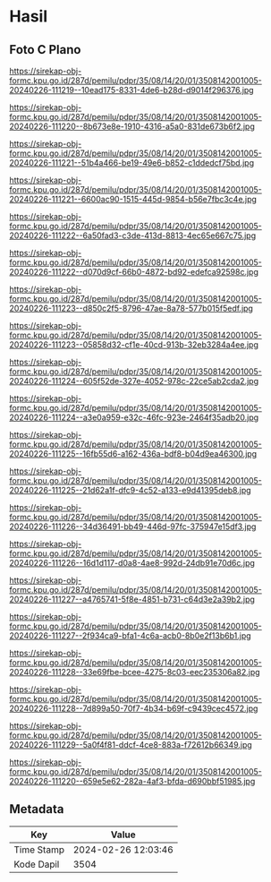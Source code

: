 # Hasil

## Foto C Plano

https://sirekap-obj-formc.kpu.go.id/287d/pemilu/pdpr/35/08/14/20/01/3508142001005-20240226-111219--10ead175-8331-4de6-b28d-d9014f296376.jpg

https://sirekap-obj-formc.kpu.go.id/287d/pemilu/pdpr/35/08/14/20/01/3508142001005-20240226-111220--8b673e8e-1910-4316-a5a0-831de673b6f2.jpg

https://sirekap-obj-formc.kpu.go.id/287d/pemilu/pdpr/35/08/14/20/01/3508142001005-20240226-111221--51b4a466-be19-49e6-b852-c1ddedcf75bd.jpg

https://sirekap-obj-formc.kpu.go.id/287d/pemilu/pdpr/35/08/14/20/01/3508142001005-20240226-111221--6600ac90-1515-445d-9854-b56e7fbc3c4e.jpg

https://sirekap-obj-formc.kpu.go.id/287d/pemilu/pdpr/35/08/14/20/01/3508142001005-20240226-111222--6a50fad3-c3de-413d-8813-4ec65e667c75.jpg

https://sirekap-obj-formc.kpu.go.id/287d/pemilu/pdpr/35/08/14/20/01/3508142001005-20240226-111222--d070d9cf-66b0-4872-bd92-edefca92598c.jpg

https://sirekap-obj-formc.kpu.go.id/287d/pemilu/pdpr/35/08/14/20/01/3508142001005-20240226-111223--d850c2f5-8796-47ae-8a78-577b015f5edf.jpg

https://sirekap-obj-formc.kpu.go.id/287d/pemilu/pdpr/35/08/14/20/01/3508142001005-20240226-111223--05858d32-cf1e-40cd-913b-32eb3284a4ee.jpg

https://sirekap-obj-formc.kpu.go.id/287d/pemilu/pdpr/35/08/14/20/01/3508142001005-20240226-111224--605f52de-327e-4052-978c-22ce5ab2cda2.jpg

https://sirekap-obj-formc.kpu.go.id/287d/pemilu/pdpr/35/08/14/20/01/3508142001005-20240226-111224--a3e0a959-e32c-46fc-923e-2464f35adb20.jpg

https://sirekap-obj-formc.kpu.go.id/287d/pemilu/pdpr/35/08/14/20/01/3508142001005-20240226-111225--16fb55d6-a162-436a-bdf8-b04d9ea46300.jpg

https://sirekap-obj-formc.kpu.go.id/287d/pemilu/pdpr/35/08/14/20/01/3508142001005-20240226-111225--21d62a1f-dfc9-4c52-a133-e9d41395deb8.jpg

https://sirekap-obj-formc.kpu.go.id/287d/pemilu/pdpr/35/08/14/20/01/3508142001005-20240226-111226--34d36491-bb49-446d-97fc-375947e15df3.jpg

https://sirekap-obj-formc.kpu.go.id/287d/pemilu/pdpr/35/08/14/20/01/3508142001005-20240226-111226--16d1d117-d0a8-4ae8-992d-24db91e70d6c.jpg

https://sirekap-obj-formc.kpu.go.id/287d/pemilu/pdpr/35/08/14/20/01/3508142001005-20240226-111227--a4765741-5f8e-4851-b731-c64d3e2a39b2.jpg

https://sirekap-obj-formc.kpu.go.id/287d/pemilu/pdpr/35/08/14/20/01/3508142001005-20240226-111227--2f934ca9-bfa1-4c6a-acb0-8b0e2f13b6b1.jpg

https://sirekap-obj-formc.kpu.go.id/287d/pemilu/pdpr/35/08/14/20/01/3508142001005-20240226-111228--33e69fbe-bcee-4275-8c03-eec235306a82.jpg

https://sirekap-obj-formc.kpu.go.id/287d/pemilu/pdpr/35/08/14/20/01/3508142001005-20240226-111228--7d899a50-70f7-4b34-b69f-c9439cec4572.jpg

https://sirekap-obj-formc.kpu.go.id/287d/pemilu/pdpr/35/08/14/20/01/3508142001005-20240226-111229--5a0f4f81-ddcf-4ce8-883a-f72612b66349.jpg

https://sirekap-obj-formc.kpu.go.id/287d/pemilu/pdpr/35/08/14/20/01/3508142001005-20240226-111220--659e5e62-282a-4af3-bfda-d690bbf51985.jpg


## Metadata

| Key        | Value               |
| ---------- | ------------------- |
| Time Stamp | 2024-02-26 12:03:46 |
| Kode Dapil | 3504                |



